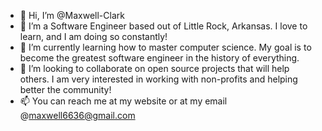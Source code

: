 - 👋 Hi, I’m @Maxwell-Clark
- 👀 I’m a Software Engineer based out of Little Rock, Arkansas. I love to learn, and I am doing so constantly! 
- 🌱 I’m currently learning how to master computer science. My goal is to become the greatest software engineer in the history of everything.
- 💞️ I’m looking to collaborate on open source projects that will help others. I am very interested in working with non-profits and helping better the community!
- 📫 You can reach me at my website or at my email @maxwell6636@gmail.com
